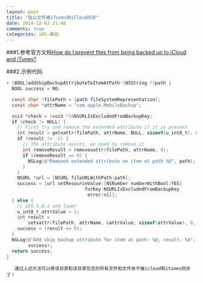 ```yaml
---
layout: post
title: "阻止文件被iTunes和iCloud同步"
date: 2014-12-03 21:48
comments: true
categories: iOS-基础
---
```


###1.参考官方文档[How do I prevent files from being backed up to iCloud and iTunes?](https://developer.apple.com/library/ios/#qa/qa1719/_index.html)

<!--more-->

###2.示例代码
```objective-c
+ (BOOL)addSkipBackupAttributeToItemAtPath:(NSString *)path {
  BOOL success = NO;

  const char *filePath = [path fileSystemRepresentation];
  const char *attrName = "com.apple.MobileBackup";

  void *check = (void *)&NSURLIsExcludedFromBackupKey;
  if (check != NULL) {
    // First try and remove the extended attribute if it is present
    int result = getxattr(filePath, attrName, NULL, sizeof(u_int8_t), 0, 0);
    if (result != -1) {
      // The attribute exists, we need to remove it
      int removeResult = removexattr(filePath, attrName, 0);
      if (removeResult == 0) {
        NSLog(@"Removed extended attribute on item at path %@", path);
      }
    }
    NSURL *url = [NSURL fileURLWithPath:path];
    success = [url setResourceValue:[NSNumber numberWithBool:YES]
                             forKey:NSURLIsExcludedFromBackupKey
                              error:nil];
  } else {
    // iOS 5.0.1 and lower
    u_int8_t attrValue = 1;
    int result =
        setxattr(filePath, attrName, &attrValue, sizeof(attrValue), 0, 0);
    success = (result == 0);
  }
  NSLog(@"Add skip backup attribute for item at path: %@, result: %d", path,
        success);
  return success;
}
```

       通过上述方法可以使该目录和该目录包含的所有文件和文件夹不被icloud和itunes同步了！

